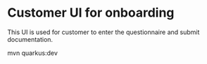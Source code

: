 # Customer UI for onboarding

This UI is used for customer to enter the questionnaire and submit documentation.

mvn quarkus:dev
